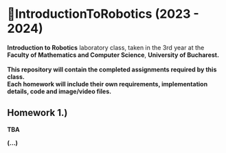 # :electric_plug:IntroductionToRobotics (2023 - 2024)
<b>Introduction to Robotics</b> laboratory class, taken in the 3rd year at the <b>Faculty of Mathematics and Computer Science</b>, <b>University of Bucharest<b/>. <br><br>
This repository will contain the completed assignments required by this class. <br>
Each homework will include their own requirements, implementation details, code and image/video files.

## Homework 1.)
TBA

(...)
